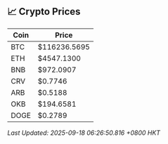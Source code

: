 ## 📈 Crypto Prices

| Coin | Price |
| ---- | ----- |
| BTC | $116236.5695 |
| ETH | $4547.1300 |
| BNB | $972.0907 |
| CRV | $0.7746 |
| ARB | $0.5188 |
| OKB | $194.6581 |
| DOGE | $0.2789 |

_Last Updated: 2025-09-18 06:26:50.816 +0800 HKT_